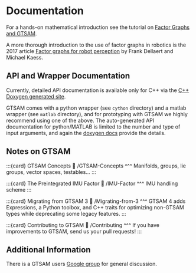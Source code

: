 # Documentation

For a hands-on mathematical introduction see the tutorial on [Factor Graphs and GTSAM](/Content/tutorial).

A more thorough introduction to the use of factor graphs in robotics is the 2017 article [Factor graphs for robot perception](https://www.cs.cmu.edu/~kaess/pub/Dellaert17fnt.pdf) by Frank Dellaert and Michael Kaess.

## API and Wrapper Documentation

Currently, detailed API documentation is available only for C++ via the [C++ Doxygen generated site](https://gtsam.org/doxygen/).

GTSAM comes with a python wrapper (see `cython` directory) and a matlab wrapper (see `matlab` directory), and for prototyping with GTSAM we highly recommend using one of the above. The auto-generated API documentation for python/MATLAB is limited to the number and type of input arguments, and again the [doxygen docs](https://gtsam.org/doxygen/) provide the details.

## Notes on GTSAM

:::{card} GTSAM Concepts
:link: /GTSAM-Concepts
^^^
Manifolds, groups, lie groups, vector spaces, testables...
:::

:::{card} The Preintegrated IMU Factor
:link: /IMU-Factor
^^^
IMU handling scheme
:::

:::{card} Migrating from GTSAM 3
:link: /Migrating-from-3
^^^
GTSAM 4 adds Expressions, a Python toolbox, and C++ traits for optimizing non-GTSAM types while deprecating some legacy features.
:::

:::{card} Contributing to GTSAM
:link: /Contributing
^^^
If you have improvements to GTSAM, send us your pull requests!
:::

## Additional Information

There is a GTSAM users [Google group](https://groups.google.com/g/gtsam-users) for general discussion.